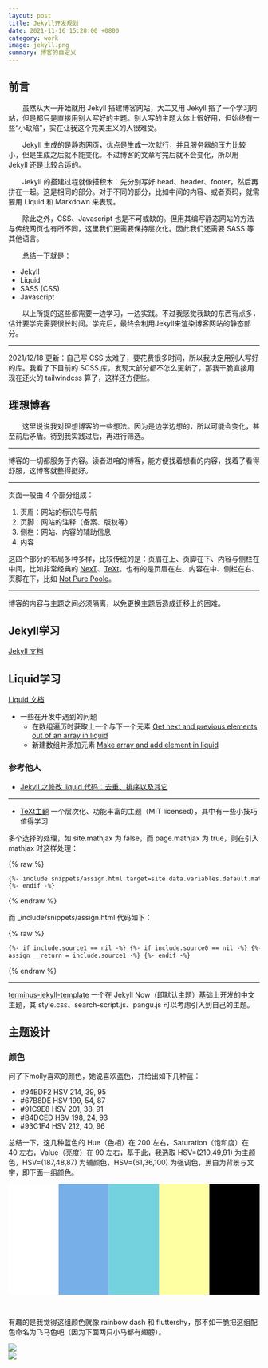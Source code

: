 ```yaml
---
layout: post
title: Jekyll开发规划
date: 2021-11-16 15:28:00 +0800
category: work
image: jekyll.png
summary: 博客的自定义
---
```


<!--more-->

## 前言

&emsp;&emsp;虽然从大一开始就用 Jekyll 搭建博客网站，大二又用 Jekyll 搭了一个学习网站，但是都只是直接用别人写好的主题。别人写的主题大体上很好用，但始终有一些“小缺陷”，实在让我这个完美主义的人很难受。

&emsp;&emsp;Jekyll 生成的是静态网页，优点是生成一次就行，并且服务器的压力比较小，但是生成之后就不能变化。不过博客的文章写完后就不会变化，所以用 Jekyll 还是比较合适的。

&emsp;&emsp;Jekyll 的搭建过程就像搭积木：先分别写好 head、header、footer，然后再拼在一起。这是相同的部分。对于不同的部分，比如中间的内容、或者页码，就需要用 Liquid 和 Markdown 来表现。

&emsp;&emsp;除此之外，CSS、Javascript 也是不可或缺的。但用其编写静态网站的方法与传统网页也有所不同，这里我们更需要保持层次化。因此我们还需要 SASS 等其他语言。

&emsp;&emsp;总结一下就是：

- Jekyll
- Liquid
- SASS (CSS)
- Javascript

&emsp;&emsp;以上所提的这些都需要一边学习，一边实践。不过我感觉我缺的东西有点多，估计要学完需要很长时间。学完后，最终会利用Jekyll来渲染博客网站的静态部分。

---

2021/12/18 更新：自己写 CSS 太难了，要花费很多时间，所以我决定用别人写好的库。我看了下目前的 SCSS 库，发现大部分都不怎么更新了，那我干脆直接用现在还火的 tailwindcss 算了，这样还方便些。

## 理想博客

&emsp;&emsp;这里说说我对理想博客的一些想法。因为是边学边想的，所以可能会变化，甚至前后矛盾。待到我实践过后，再进行筛选。

---

博客的一切都服务于内容。读者进咱的博客，能方便找着想看的内容，找着了看得舒服，这博客就整得挺好。

---

页面一般由 4 个部分组成：

1. 页眉：网站的标识与导航
2. 页脚：网站的注释（备案、版权等）
3. 侧栏：网站、内容的辅助信息
4. 内容

这四个部分的布局多种多样，比较传统的是：页眉在上、页脚在下、内容与侧栏在中间，比如非常经典的 [NexT](https://simpleyyt.com/jekyll-theme-next/)、[TeXt](https://tianqi.name/jekyll-TeXt-theme/)。也有的是页眉在左、内容在中、侧栏在右、页脚在下，比如 [Not Pure Poole](https://vszhub.github.io/not-pure-poole/)。

---

博客的内容与主题之间必须隔离，以免更换主题后造成迁移上的困难。

## Jekyll学习

[Jekyll 文档](http://jekyllcn.com/docs/home/)

## Liquid学习

[Liquid 文档](https://liquid.bootcss.com/)

- 一些在开发中遇到的问题
  - 在数组遍历时获取上一个与下一个元素 [Get next and previous elements out of an array in liquid](https://stackoverflow.com/questions/16145061/get-next-and-previous-elements-out-of-an-array-in-liquid)
  - 新建数组并添加元素 [Make array and add element in liquid](https://twpower.github.io/228-make-array-and-add-element-in-jekyll-liquid-en)

### 参考他人

- [Jekyll 之修改 liquid 代码：去重、排序以及其它](https://yo1995.github.io/html/jekyll-edit-liquid-1/)

---

- [TeXt主题](https://github.com/kitian616/jekyll-TeXt-theme) 一个层次化、功能丰富的主题（MIT licensed），其中有一些小技巧值得学习

多个选择的处理，如 site.mathjax 为 false，而 page.mathjax 为 true，则在引入 mathjax 时这样处理：

{% raw %}

```html
{%- include snippets/assign.html target=site.data.variables.default.mathjax source0=site.mathjax source1=page.mathjax -%} {%- if __return == true -%} {%- include markdown-enhancements/mathjax.html -%}
{%- endif -%}
```

{% endraw %}

而 \_include/snippets/assign.html 代码如下：

{% raw %}

```html
{%- if include.source1 == nil -%} {%- if include.source0 == nil -%} {%- assign __return = include.target -%} {%- else -%} {%- assign __return = include.source0 -%} {%- endif -%} {%- else -%} {%-
assign __return = include.source1 -%} {%- endif -%}
```

{% endraw %}

---

[terminus-jekyll-template](https://github.com/TerminusBot/terminus-jekyll-template) 一个在 Jekyll Now（即默认主题）基础上开发的中文主题，其 style.css、search-script.js、pangu.js 可以考虑引入到自己的主题。

## 主题设计

### 颜色

问了下molly喜欢的颜色，她说喜欢蓝色，并给出如下几种蓝：

- #94BDF2 HSV 214, 39, 95
- #67B8DE HSV 199, 54, 87
- #91C9E8 HSV 201, 38, 91
- #B4DCED HSV 198, 24, 93
- #93C1F4 HSV 212, 40, 96

总结一下，这几种蓝色的 Hue（色相）在 200 左右，Saturation（饱和度）在 40 左右，Value（亮度）在 90 左右，基于此，我选取 HSV=(210,49,91) 为主颜色，HSV=(187,48,87) 为辅颜色，HSV=(61,36,100) 为强调色，黑白为背景与文字，即下面一组颜色。

<svg xmlns="http://www.w3.org/2000/svg" xmlns:xlink="http://www.w3.org/1999/xlink" version="1.1" viewBox="0 0 500 250" xml:space="preserve">
    <rect fill="#ffffff" x="0" y="0" width="100" height="220"/>,<rect fill="#77b0e8" x="100" y="0" width="100" height="220"/>,<rect fill="#74d2de" x="200" y="0" width="100" height="220"/>,<rect fill="#feffa2" x="300" y="0" width="100" height="220"/>,<rect fill="#000000" x="400" y="0" width="100" height="220"/>
</svg>

有趣的是我觉得这组颜色就像 rainbow dash 和 fluttershy，那不如干脆把这组配色命名为飞马色吧（因为下面两只小马都有翅膀）。

<div class="masonry">
    <div class="item"><img src="../images/thumbnail/rainbow_dash.png"></div>
    <div class="item"><img src="../images/thumbnail/fluttershy.png"></div>
</div>
